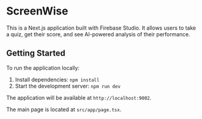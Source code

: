 # ScreenWise

This is a Next.js application built with Firebase Studio. It allows users to take a quiz, get their score, and see AI-powered analysis of their performance.

## Getting Started

To run the application locally:

1. Install dependencies: `npm install`
2. Start the development server: `npm run dev`

The application will be available at `http://localhost:9002`.

The main page is located at `src/app/page.tsx`.
